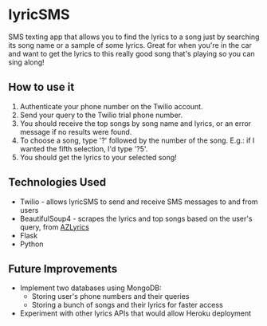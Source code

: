 # lyricSMS

SMS texting app that allows you to find the lyrics to a song just by searching its song name or a sample of some lyrics. Great for when you're in the car and want to get the lyrics to this really good song that's playing so you can sing along!

## How to use it
1. Authenticate your phone number on the Twilio account.
2. Send your query to the Twilio trial phone number.
3. You should receive the top songs by song name and lyrics, or an error message if no results were found.
4. To choose a song, type '?' followed by the number of the song. E.g.: if I wanted the fifth selection, I'd type '?5'.
5. You should get the lyrics to your selected song!

## Technologies Used
* Twilio - allows lyricSMS to send and receive SMS messages to and from users
* BeautifulSoup4 - scrapes the lyrics and top songs based on the user's query, from [AZLyrics](azlyrics.com)
* Flask
* Python

## Future Improvements
* Implement two databases using MongoDB:
  * Storing user's phone numbers and their queries
  * Storing a bunch of songs and their lyrics for faster access
* Experiment with other lyrics APIs that would allow Heroku deployment
